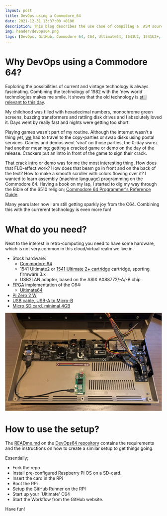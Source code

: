 ```yaml
---
layout: post
title: DevOps using a Commodore_64
date: 2021-12-31 13:37:00 +0100
description: This blog describes the use case of compiling a .ASM source file into a .PRG file while using GitHub Workflow. The GitHub Workflow Runner runs, in my case, on a `Pi Zero 2 W`. The Pi is mounted internally into the Commodore casing. The CI workflow runs after compiling the binary .PRG on the Ultimate64. 
img: header/devops64.png
tags: [DevOps, GitHub, Commodore 64, C64, Ultimate64, 1541U2, 1541U2+, KickAssembler]
---
```

# Why DevOps using a Commodore 64?

Exploring the possibilities of current and vintage technology is always fascinating. Combining the technology of 1982 with the 'new world' technologies makes me smile. It shows that the old technology is [still relevant to this day](https://csdb.dk/latestreleases.php).

My childhood was filled with hexadecimal numbers, monochrome green screens, buzzing transformers and rattling disk drives and I absolutely loved it. Days went by really fast and nights were getting too short.

Playing games wasn't part of my routine. Although the internet wasn't a thing yet, [we](https://en.wikipedia.org/wiki/Demoscene) had to travel to the copy-parties or swap disks using postal services. Games and demos went 'viral' on those parties, the 0-day warez had another meaning; getting a cracked game or demo on the day of the release. Crackers put an intro in front of the game to sign their crack. 

That [crack intro](https://csdb.dk/release/?id=53390) or [demo](https://csdb.dk/release/?id=4986) was for me the most interesting thing. How does that FLD-effect work? How does that beam go in front and on the back of the text? How to make a smooth scroller with colors flowing over it? I wanted to learn assembly (machine language) programming on the Commodore 64. Having a book on my lap, I started to dig my way through the Bible of the 6510 religion; [Commodore 64 Programmer's Reference Guide](assets/pdf/C64PRG.pdf).

Many years later now I am still getting sparkly joy from the C64. Combining this with the currerent technology is even more fun!

# What do you need?

Next to the interest in retro-computing you need to have some hardware, which is not very common in this cloud/virtual realm we live in.

*   Stock hardware:
    *   [Commodore 64](https://en.wikipedia.org/wiki/Commodore_64)
    *   1541 Ultimate2 or [1541 Ultimate 2+ cartridge](https://ultimate64.com/Main_products) cartridge, sporting firmware 3.x
    *   USB2LAN adapter, based on the ASIX AX88772/-A/-B chip 
*   [FPGA](https://en.wikipedia.org/wiki/Field-programmable_gate_array) implementation of the C64:
    *   [Ultimate64](https://ultimate64.com/Ultimate64)
*   [Pi Zero 2 W](https://www.raspberrypi.com/products/raspberry-pi-zero-2-w/)
*   [USB cable, USB-A to Micro-B](https://en.wikipedia.org/wiki/USB)
*   [Micro SD card, minimal 4GB](https://www.raspberrypi.com/documentation/computers/getting-started.html#sd-cards)

[![](/assets/img/ultimate64_rpi-zero-2-w_thumb.png)](/assets/img/ultimate64_rpi-zero-2-w.png)

# How to use the setup?

The [READme.md](https://github.com/6510nl/DevOps64/blob/main/README.md) on the [DevOps64 repository](https://github.com/6510nl/DevOps64) contains the requirements and the instructions on how to create a similar setup to get things going.

Essentially;

*   Fork the repo
*   Install pre-configured Raspberry Pi OS on a SD-card.
*   Insert the card in the RPi
*   Boot the RPi
*   Setup the GitHub Runner on the RPI
*   Start up your 'Ultimate' C64
*   Start the Workflow from the GitHub website.

Have fun!